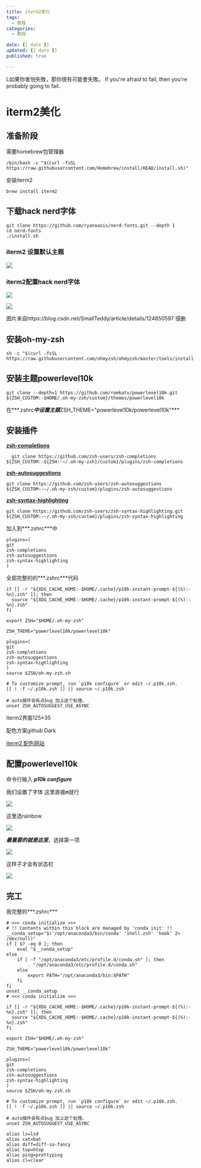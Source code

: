 ```yaml
---
title: iterm2美化
tags:
  - 教程
categories:
  - 教程

date: {{ date }}
updated: {{ date }}
published: true

---
```


L如果你害怕失敗，那你很有可能會失敗。
If you're afraid to fail, then you're probably going to fail.
<!-- more -->

# iterm2美化

## 准备阶段 

需要homebrew包管理器

```shell
/bin/bash -c "$(curl -fsSL https://raw.githubusercontent.com/Homebrew/install/HEAD/install.sh)"
```

安装iterm2

```shell
brew install iterm2
```

## 下载hack nerd字体

```shell
git clone https://github.com/ryanoasis/nerd-fonts.git --depth 1
cd nerd-fonts
./install.sh
```

### iterm2 设置默认主题

![](https://raw.githubusercontent.com/YakutsukuriYuu/picGo/main/hexo/%E6%88%AA%E5%B1%8F2024-06-02%2007.12.22.png)

### iterm2配置hack nerd字体

![](https://raw.githubusercontent.com/YakutsukuriYuu/picGo/main/hexo/setting1.png)

![](https://raw.githubusercontent.com/YakutsukuriYuu/picGo/main/hexo/setting2.png)

图片来自https://blog.csdn.net/SmallTeddy/article/details/124850597 侵删

## 安装oh-my-zsh

```shell
sh -c "$(curl -fsSL https://raw.githubusercontent.com/ohmyzsh/ohmyzsh/master/tools/install.sh)"
```

## 安装主题powerlevel10k

```shell
git clone --depth=1 https://github.com/romkatv/powerlevel10k.git ${ZSH_CUSTOM:-$HOME/.oh-my-zsh/custom}/themes/powerlevel10k
```

在***.zshrc***中设置主题***ZSH_THEME="powerlevel10k/powerlevel10k"***

## 安装插件

[**zsh-completions**](https://github.com/zsh-users/zsh-completions)

```shell
  git clone https://github.com/zsh-users/zsh-completions ${ZSH_CUSTOM:-${ZSH:-~/.oh-my-zsh}/custom}/plugins/zsh-completions
```

[**zsh-autosuggestions**](https://github.com/zsh-users/zsh-autosuggestions)

```shell
git clone https://github.com/zsh-users/zsh-autosuggestions ${ZSH_CUSTOM:-~/.oh-my-zsh/custom}/plugins/zsh-autosuggestions
```

[**zsh-syntax-highlighting**](https://github.com/zsh-users/zsh-syntax-highlighting)

```shell
git clone https://github.com/zsh-users/zsh-syntax-highlighting.git ${ZSH_CUSTOM:-~/.oh-my-zsh/custom}/plugins/zsh-syntax-highlighting
```

加入到***.zshrc***中

```shell	
plugins=(
git
zsh-completions 
zsh-autosuggestions 
zsh-syntax-highlighting
)
```





全部完整的的***.zshrc***代码

```shell
if [[ -r "${XDG_CACHE_HOME:-$HOME/.cache}/p10k-instant-prompt-${(%):-%n}.zsh" ]]; then
  source "${XDG_CACHE_HOME:-$HOME/.cache}/p10k-instant-prompt-${(%):-%n}.zsh"
fi

export ZSH="$HOME/.oh-my-zsh"

ZSH_THEME="powerlevel10k/powerlevel10k"

plugins=(
git
zsh-completions 
zsh-autosuggestions 
zsh-syntax-highlighting
)
source $ZSH/oh-my-zsh.sh

# To customize prompt, run `p10k configure` or edit ~/.p10k.zsh.
[[ ! -f ~/.p10k.zsh ]] || source ~/.p10k.zsh

# auto插件会有点bug 加上这个处理。
unset ZSH_AUTOSUGGEST_USE_ASYNC

```

iterm2界面125*35

配色方案github Dark

[iterm2 配色网站](https://iterm2colorschemes.com/)

## 配置powerlevel10k

命令行输入 ***p10k configure***

我们设置了字体 这里直接***n***就行

![](https://raw.githubusercontent.com/YakutsukuriYuu/picGo/main/hexo/%E6%88%AA%E5%B1%8F2024-06-02%2007.06.42.png)

这里选rainbow

![](https://raw.githubusercontent.com/YakutsukuriYuu/picGo/main/hexo/%E6%88%AA%E5%B1%8F2024-06-02%2007.07.16.png)

***最重要的就是这里***，选择第一项

![](https://raw.githubusercontent.com/YakutsukuriYuu/picGo/main/hexo/%E6%88%AA%E5%B1%8F2024-06-02%2007.07.25.png)

这样子才会有状态栏

![](https://raw.githubusercontent.com/YakutsukuriYuu/picGo/main/hexo/%E6%88%AA%E5%B1%8F2024-06-02%2007.11.07.png)

## 完工



我完整的***.zshrc***

```shell
# >>> conda initialize >>>
# !! Contents within this block are managed by 'conda init' !!
__conda_setup="$('/opt/anaconda3/bin/conda' 'shell.zsh' 'hook' 2> /dev/null)"
if [ $? -eq 0 ]; then
    eval "$__conda_setup"
else
    if [ -f "/opt/anaconda3/etc/profile.d/conda.sh" ]; then
        . "/opt/anaconda3/etc/profile.d/conda.sh"
    else
        export PATH="/opt/anaconda3/bin:$PATH"
    fi
fi
unset __conda_setup
# <<< conda initialize <<<

if [[ -r "${XDG_CACHE_HOME:-$HOME/.cache}/p10k-instant-prompt-${(%):-%n}.zsh" ]]; then
  source "${XDG_CACHE_HOME:-$HOME/.cache}/p10k-instant-prompt-${(%):-%n}.zsh"
fi

export ZSH="$HOME/.oh-my-zsh"

ZSH_THEME="powerlevel10k/powerlevel10k"

plugins=(
git
zsh-completions 
zsh-autosuggestions 
zsh-syntax-highlighting
)
source $ZSH/oh-my-zsh.sh

# To customize prompt, run `p10k configure` or edit ~/.p10k.zsh.
[[ ! -f ~/.p10k.zsh ]] || source ~/.p10k.zsh

# auto插件会有点bug 加上这个处理。
unset ZSH_AUTOSUGGEST_USE_ASYNC

alias ls=lsd
alias cat=bat
alias diff=diff-so-fancy
alias top=htop
alias ping=prettyping
alias cl=clear

```

